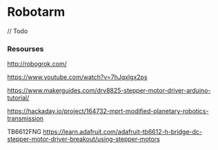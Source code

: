 # Robotarm

// Todo


### Resourses

http://robogrok.com/

https://www.youtube.com/watch?v=7hJqxlgx2ps

https://www.makerguides.com/drv8825-stepper-motor-driver-arduino-tutorial/

https://hackaday.io/project/164732-mprt-modified-planetary-robotics-transmission

TB6612FNG
https://learn.adafruit.com/adafruit-tb6612-h-bridge-dc-stepper-motor-driver-breakout/using-stepper-motors